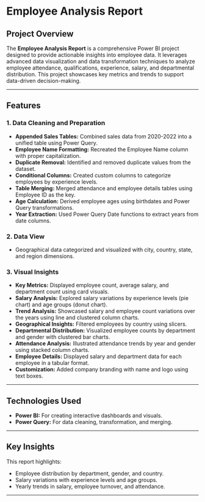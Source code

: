 # Employee Analysis Report

## Project Overview
The **Employee Analysis Report** is a comprehensive Power BI project designed to provide actionable insights into employee data. It leverages advanced data visualization and data transformation techniques to analyze employee attendance, qualifications, experience, salary, and departmental distribution. This project showcases key metrics and trends to support data-driven decision-making.

---

## Features

### 1. **Data Cleaning and Preparation**
- **Appended Sales Tables:** Combined sales data from 2020-2022 into a unified table using Power Query.  
- **Employee Name Formatting:** Recreated the Employee Name column with proper capitalization.  
- **Duplicate Removal:** Identified and removed duplicate values from the dataset.  
- **Conditional Columns:** Created custom columns to categorize employees by experience levels.  
- **Table Merging:** Merged attendance and employee details tables using Employee ID as the key.  
- **Age Calculation:** Derived employee ages using birthdates and Power Query transformations.  
- **Year Extraction:** Used Power Query Date functions to extract years from date columns.  

### 2. **Data View**
- Geographical data categorized and visualized with city, country, state, and region dimensions.  

### 3. **Visual Insights**
- **Key Metrics:** Displayed employee count, average salary, and department count using card visuals.  
- **Salary Analysis:** Explored salary variations by experience levels (pie chart) and age groups (donut chart).  
- **Trend Analysis:** Showcased salary and employee count variations over the years using line and clustered column charts.  
- **Geographical Insights:** Filtered employees by country using slicers.  
- **Departmental Distribution:** Visualized employee counts by department and gender with clustered bar charts.  
- **Attendance Analysis:** Illustrated attendance trends by year and gender using stacked column charts.  
- **Employee Details:** Displayed salary and department data for each employee in a tabular format.  
- **Customization:** Added company branding with name and logo using text boxes.  

---

## Technologies Used
- **Power BI:** For creating interactive dashboards and visuals.  
- **Power Query:** For data cleaning, transformation, and merging.  

---


## Key Insights
This report highlights:  
- Employee distribution by department, gender, and country.  
- Salary variations with experience levels and age groups.  
- Yearly trends in salary, employee turnover, and attendance.  

---
